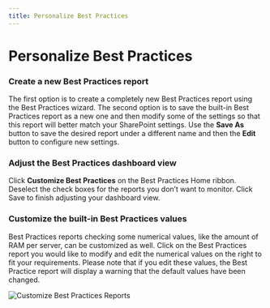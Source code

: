 ```yaml
---
title: Personalize Best Practices
---
```

# Personalize Best Practices


### Create a new Best Practices report

The first option is to create a completely new Best Practices report using the Best Practices wizard.
The second option is to save the built-in Best Practices report as a new one and then modify some of the settings so that this report will better match your SharePoint settings. Use the __Save As__ button to save the desired report under a different name and then the __Edit__ button to configure new settings.

### Adjust the Best Practices dashboard view
Click __Customize Best Practices__ on the Best Practices Home ribbon. Deselect the check boxes for the reports you don’t want to monitor. Click Save to finish adjusting your dashboard view.

### Customize the built-in Best Practices values
Best Practices reports checking some numerical values, like the amount of RAM per server, can be customized as well. Click on the Best Practices report you would like to modify and edit the numerical values on the right to fit your requirements. Please note that if you edit these values, the Best Practice report will display a warning that the default values have been changed.

![Customize Best Practices Reports](#img/customize-best-practices.png)

